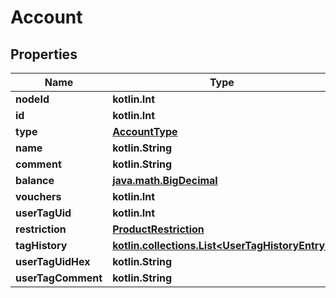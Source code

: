 
# Account

## Properties
Name | Type | Description | Notes
------------ | ------------- | ------------- | -------------
**nodeId** | **kotlin.Int** |  | 
**id** | **kotlin.Int** |  | 
**type** | [**AccountType**](AccountType.md) |  | 
**name** | **kotlin.String** |  | 
**comment** | **kotlin.String** |  | 
**balance** | [**java.math.BigDecimal**](java.math.BigDecimal.md) |  | 
**vouchers** | **kotlin.Int** |  | 
**userTagUid** | **kotlin.Int** |  | 
**restriction** | [**ProductRestriction**](ProductRestriction.md) |  | 
**tagHistory** | [**kotlin.collections.List&lt;UserTagHistoryEntry&gt;**](UserTagHistoryEntry.md) |  | 
**userTagUidHex** | **kotlin.String** |  | 
**userTagComment** | **kotlin.String** |  |  [optional]



